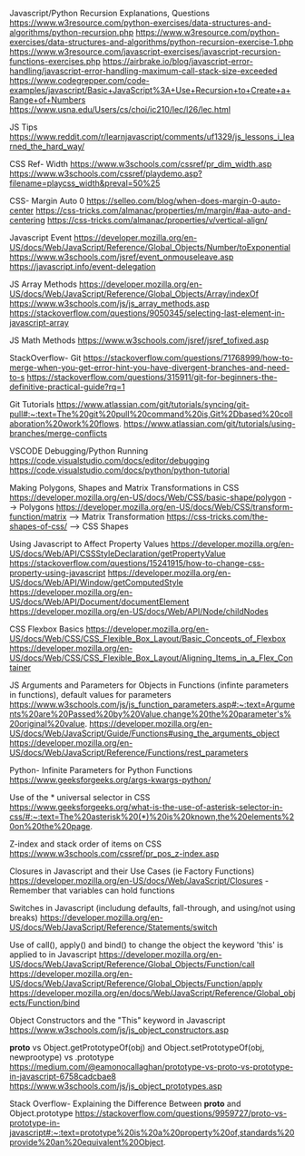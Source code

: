 Javascript/Python Recursion Explanations, Questions
https://www.w3resource.com/python-exercises/data-structures-and-algorithms/python-recursion.php
https://www.w3resource.com/python-exercises/data-structures-and-algorithms/python-recursion-exercise-1.php
https://www.w3resource.com/javascript-exercises/javascript-recursion-functions-exercises.php
https://airbrake.io/blog/javascript-error-handling/javascript-error-handling-maximum-call-stack-size-exceeded
https://www.codegrepper.com/code-examples/javascript/Basic+JavaScript%3A+Use+Recursion+to+Create+a+Range+of+Numbers
https://www.usna.edu/Users/cs/choi/ic210/lec/l26/lec.html

JS Tips
https://www.reddit.com/r/learnjavascript/comments/uf1329/js_lessons_i_learned_the_hard_way/


CSS Ref- Width
https://www.w3schools.com/cssref/pr_dim_width.asp
https://www.w3schools.com/cssref/playdemo.asp?filename=playcss_width&preval=50%25


CSS- Margin Auto 0
https://selleo.com/blog/when-does-margin-0-auto-center
https://css-tricks.com/almanac/properties/m/margin/#aa-auto-and-centering
https://css-tricks.com/almanac/properties/v/vertical-align/

Javascript Event
https://developer.mozilla.org/en-US/docs/Web/JavaScript/Reference/Global_Objects/Number/toExponential
https://www.w3schools.com/jsref/event_onmouseleave.asp
https://javascript.info/event-delegation

JS Array Methods
https://developer.mozilla.org/en-US/docs/Web/JavaScript/Reference/Global_Objects/Array/indexOf
https://www.w3schools.com/js/js_array_methods.asp
https://stackoverflow.com/questions/9050345/selecting-last-element-in-javascript-array

JS Math Methods
https://www.w3schools.com/jsref/jsref_tofixed.asp


StackOverflow- Git
https://stackoverflow.com/questions/71768999/how-to-merge-when-you-get-error-hint-you-have-divergent-branches-and-need-to-s
https://stackoverflow.com/questions/315911/git-for-beginners-the-definitive-practical-guide?rq=1


Git Tutorials
https://www.atlassian.com/git/tutorials/syncing/git-pull#:~:text=The%20git%20pull%20command%20is,Git%2Dbased%20collaboration%20work%20flows.
https://www.atlassian.com/git/tutorials/using-branches/merge-conflicts


VSCODE Debugging/Python Running
https://code.visualstudio.com/docs/editor/debugging
https://code.visualstudio.com/docs/python/python-tutorial


Making Polygons, Shapes and Matrix Transformations in CSS
https://developer.mozilla.org/en-US/docs/Web/CSS/basic-shape/polygon --> Polygons
https://developer.mozilla.org/en-US/docs/Web/CSS/transform-function/matrix --> Matrix Transformation
https://css-tricks.com/the-shapes-of-css/ --> CSS Shapes


Using Javascript to Affect Property Values
https://developer.mozilla.org/en-US/docs/Web/API/CSSStyleDeclaration/getPropertyValue
https://stackoverflow.com/questions/15241915/how-to-change-css-property-using-javascript
https://developer.mozilla.org/en-US/docs/Web/API/Window/getComputedStyle
https://developer.mozilla.org/en-US/docs/Web/API/Document/documentElement
https://developer.mozilla.org/en-US/docs/Web/API/Node/childNodes


CSS Flexbox Basics
https://developer.mozilla.org/en-US/docs/Web/CSS/CSS_Flexible_Box_Layout/Basic_Concepts_of_Flexbox
https://developer.mozilla.org/en-US/docs/Web/CSS/CSS_Flexible_Box_Layout/Aligning_Items_in_a_Flex_Container

JS Arguments and Parameters for Objects in Functions (infinte parameters in functions), default values for parameters
https://www.w3schools.com/js/js_function_parameters.asp#:~:text=Arguments%20are%20Passed%20by%20Value,change%20the%20parameter's%20original%20value.
https://developer.mozilla.org/en-US/docs/Web/JavaScript/Guide/Functions#using_the_arguments_object
https://developer.mozilla.org/en-US/docs/Web/JavaScript/Reference/Functions/rest_parameters

Python- Infinite Parameters for Python Functions 
https://www.geeksforgeeks.org/args-kwargs-python/

Use of the * universal selector in CSS
https://www.geeksforgeeks.org/what-is-the-use-of-asterisk-selector-in-css/#:~:text=The%20asterisk%20(*)%20is%20known,the%20elements%20on%20the%20page.

Z-index and stack order of items on CSS 
https://www.w3schools.com/cssref/pr_pos_z-index.asp

Closures in Javascript and their Use Cases (ie Factory Functions)
https://developer.mozilla.org/en-US/docs/Web/JavaScript/Closures
    -Remember that variables can hold functions


Switches in Javascript (includung defaults, fall-through, and using/not using breaks)
https://developer.mozilla.org/en-US/docs/Web/JavaScript/Reference/Statements/switch


Use of call(), apply() and bind() to change the object the keyword 'this' is applied to in Javascript
https://developer.mozilla.org/en-US/docs/Web/JavaScript/Reference/Global_Objects/Function/call
https://developer.mozilla.org/en-US/docs/Web/JavaScript/Reference/Global_Objects/Function/apply
https://developer.mozilla.org/en/docs/Web/JavaScript/Reference/Global_objects/Function/bind

Object Constructors and the "This" keyword in Javascript
https://www.w3schools.com/js/js_object_constructors.asp

__proto__ vs Object.getPrototypeOf(obj) and Object.setPrototypeOf(obj, newprootype) vs .prototype
https://medium.com/@eamonocallaghan/prototype-vs-proto-vs-prototype-in-javascript-6758cadcbae8
https://www.w3schools.com/js/js_object_prototypes.asp

Stack Overflow- Explaining the Difference Between __proto__ and Object.prototype
https://stackoverflow.com/questions/9959727/proto-vs-prototype-in-javascript#:~:text=prototype%20is%20a%20property%20of,standards%20provide%20an%20equivalent%20Object.